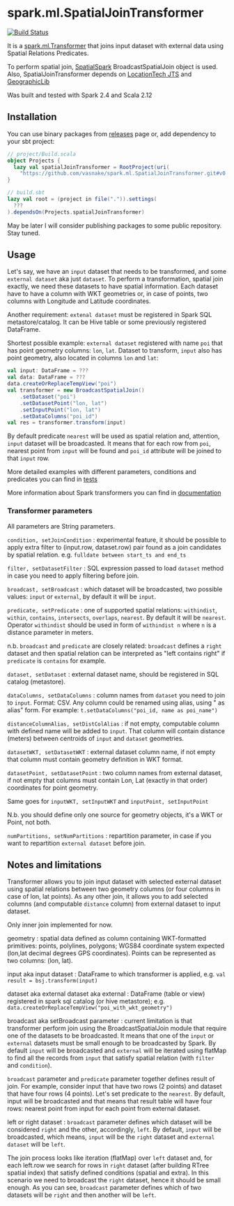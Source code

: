 # spark.ml.SpatialJoinTransformer

[![Build Status](https://travis-ci.com/vasnake/spark.ml.SpatialJoinTransformer.svg?branch=master)](https://travis-ci.com/vasnake/spark.ml.SpatialJoinTransformer)

It is a [spark.ml.Transformer](https://spark.apache.org/docs/latest/api/scala/index.html#org.apache.spark.ml.Transformer)
that joins input dataset with external data using
Spatial Relations Predicates.

To perform spatial join, [SpatialSpark](https://github.com/vasnake/SpatialSpark)
BroadcastSpatialJoin object is used.
Also, SpatialJoinTransformer depends on
[LocationTech JTS](https://github.com/locationtech/jts) 
and [GeographicLib](https://sourceforge.net/projects/geographiclib/)

Was built and tested with Spark 2.4 and Scala 2.12

## Installation

You can use binary packages from 
[releases](https://github.com/vasnake/spark.ml.SpatialJoinTransformer/releases)
page or, add dependency to your sbt project:

```scala
// project/Build.scala
object Projects {
  lazy val spatialJoinTransformer = RootProject(uri(
    "https://github.com/vasnake/spark.ml.SpatialJoinTransformer.git#v0.0.1"))
}

// build.sbt
lazy val root = (project in file(".")).settings(
  ???
).dependsOn(Projects.spatialJoinTransformer)

```

May be later I will consider publishing packages to some public repository.
Stay tuned.

## Usage

Let's say, we have an `input` dataset that needs to be transformed, 
and some `external dataset` aka just `dataset`.
To perform a transformation, spatial join exactly, we need these datasets
to have spatial information.
Each dataset have to have a column with WKT geometries or, in case of points,
two columns with Longitude and Latitude coordinates.

Another requirement: `extenal dataset` must be registered in Spark SQL metastore/catalog.
It can be Hive table or some previously registered DataFrame.

Shortest possible example: `external dataset` registered with name `poi` that
has point geometry columns: `lon`, `lat`.
Dataset to transform, `input` also has point geometry, also located in columns `lon` and `lat`:

```scala
val input: DataFrame = ???
val data: DataFrame = ???
data.createOrReplaceTempView("poi")
val transformer = new BroadcastSpatialJoin()
    .setDataset("poi")
    .setDatasetPoint("lon, lat")
    .setInputPoint("lon, lat")
    .setDataColumns("poi_id")
val res = transformer.transform(input)
```

By default predicate `nearest` will be used as spatial relation and, attention, `input`
dataset will be broadcasted. It means that for each row from `poi`, nearest point
from `input` will be found and `poi_id` attribute will be joined to that `input` row.

More detailed examples with different parameters, conditions and predicates you can find in
[tests](https://github.com/vasnake/spark.ml.SpatialJoinTransformer/blob/master/src/test/scala/me/valik/spark/transformer/BroadcastSpatialJoinTest.scala)

More information about Spark transformers you can find in
[documentation](https://spark.apache.org/docs/latest/ml-pipeline.html)

### Transformer parameters
All parameters are String parameters.

`condition, setJoinCondition`
:  experimental feature, it should be possible to apply extra filter to (input.row, dataset.row) pair
found as a join candidates by spatial relation. e.g. `fulldate between start_ts and end_ts`

`filter, setDatasetFilter`
:  SQL expression passed to load `dataset` method in case you need to apply filtering before join.

`broadcast, setBroadcast`
:  which dataset will be broadcasted, two possible values: `input` or `external`,
by default it will be `input`.

`predicate, setPredicate`
:  one of supported spatial relations:
`withindist`, `within`, `contains`, `intersects`, `overlaps`, `nearest`.
By default it will be `nearest`.
Operator `withindist` should be used in form of `withindist n`
where `n` is a distance parameter in meters.

n.b. `broadcast` and `predicate` are closely related: `broadcast` defines a `right` dataset and then
spatial relation can be interpreted as "left contains right" if `predicate` is `contains` for example.

`dataset, setDataset`
:  external dataset name, should be registered in SQL catalog (metastore).

`dataColumns, setDataColumns`
:  column names from `dataset` you need to join to `input`.
Format: CSV. Any column could be renamed using alias, using " as alias" form.
For example: `t.setDataColumns("poi_id, name as poi_name")`

`distanceColumnAlias, setDistColAlias`
:  if not empty, computable column with defined name will be added to `input`.
That column will contain distance (meters) between centroids of `input` and `dataset` geometries.

`datasetWKT, setDatasetWKT`
:  external dataset column name, if not empty that column must contain geometry definition in WKT format.

`datasetPoint, setDatasetPoint`
:  two column names from external dataset, if not empty that columns must contain
Lon, Lat (exactly in that order) coordinates for point geometry.

Same goes for `inputWKT, setInputWKT` and `inputPoint, setInputPoint`

N.b. you should define only one source for geometry objects, it's a WKT or Point, not both.

`numPartitions, setNumPartitions`
:  repartition parameter, in case if you want to repartition `external dataset`
before join.

## Notes and limitations

Transformer allows you to join input dataset with selected external dataset
using spatial relations between two geometry columns (or four columns in case of
lon, lat points). As any other join, it allows you to add selected columns
(and computable `distance` column) from external dataset to input dataset.

Only inner join implemented for now.

geometry
:  spatial data defined as column containing WKT-formatted primitives: points, polylines, polygons;
WGS84 coordinate system expected (lon,lat decimal degrees GPS coordinates).
Points can be represented as two columns: (lon, lat).

input aka input dataset
:  DataFrame to which transformer is applied, e.g.
`val result = bsj.transform(input)`

dataset aka external dataset aka external
:  DataFrame (table or view) registered in spark sql catalog
(or hive metastore); e.g. `data.createOrReplaceTempView("poi_with_wkt_geometry")`

broadcast aka setBroadcast parameter
:  current limitation is that transformer perform join using the
BroadcastSpatialJoin module that require one of the datasets to be broadcasted.
It means that one of the `input` or `external` datasets must be small enough to be broadcasted by Spark.
By default `input` will be broadcasted and `external` will be iterated using flatMap to find
all the records from `input` that satisfy spatial relation (with `filter` and `condition`).

`broadcast` parameter and `predicate` parameter together defines result of join.
For example, consider input that have two rows (2 points) and dataset that have four rows (4 points).
Let's set predicate to the `nearest`. 
By default, input will be broadcasted and that means that result table will have four rows:
nearest point from input for each point from external dataset.

left or right dataset
:  `broadcast` parameter defines which dataset will be considered `right` and the other, accordingly, `left`.
By default, `input` will be broadcasted, which means, `input` will be the `right` dataset and
`external dataset` will be `left`.

The join process looks like iteration (flatMap) over `left` dataset and, for each left.row 
we search for rows in `right` dataset (after building RTree spatial index)
that satisfy defined conditions (spatial and extra).
In this scenario we need to broadcast the `right` dataset, hence it should be small enough.
As you can see, `broadcast` parameter defines which of two datasets will be `right`
and then another will be `left`.
